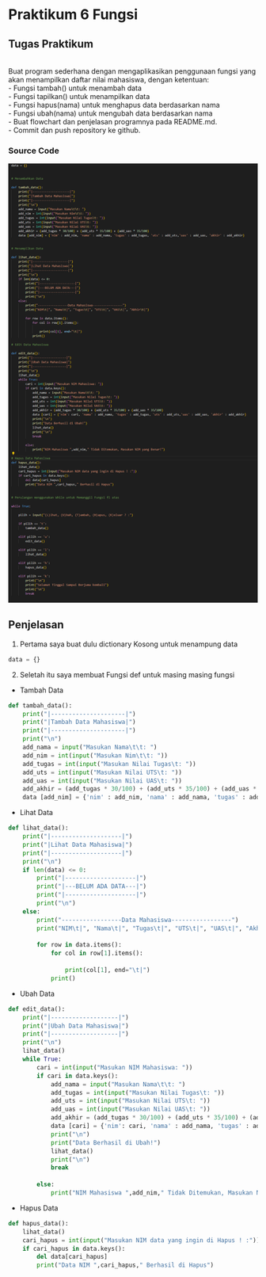 # Praktikum 6 Fungsi
## Tugas Praktikum
<br/>
Buat program sederhana dengan mengaplikasikan penggunaan fungsi
yang akan menampilkan daftar nilai mahasiswa, dengan ketentuan:<br/>
- Fungsi tambah() untuk menambah data<br/>
- Fungsi tapilkan() untuk menampilkan data<br/>
- Fungsi hapus(nama) untuk menghapus data berdasarkan nama<br/>
- Fungsi ubah(nama) untuk mengubah data berdasarkan nama<br/>
- Buat flowchart dan penjelasan programnya pada README.md.<br/>
- Commit dan push repository ke github.

### Source Code 
![Gambar Code](Screnshoot/sscode.png)<br/>

## Penjelasan 

1. Pertama saya buat dulu dictionary Kosong untuk menampung data <br/>
```python
data = {}
```
2. Seletah itu saya membuat Fungsi def untuk masing masing fungsi<br/>

- Tambah Data
```python
def tambah_data():
    print("|---------------------|")
    print("|Tambah Data Mahasiswa|")
    print("|---------------------|")
    print("\n")
    add_nama = input("Masukan Nama\t\t: ")
    add_nim = int(input("Masukan Nim\t\t: "))
    add_tugas = int(input("Masukan Nilai Tugas\t: "))
    add_uts = int(input("Masukan Nilai UTS\t: "))
    add_uas = int(input("Masukan Nilai UAS\t: "))
    add_akhir = (add_tugas * 30/100) + (add_uts * 35/100) + (add_uas * 35/100)
    data [add_nim] = {'nim' : add_nim, 'nama' : add_nama, 'tugas' : add_tugas, 'uts' : add_uts,'uas' : add_uas, 'akhir' : add_akhir}
```
- Lihat Data
```python
def lihat_data():
    print("|--------------------|")
    print("|Lihat Data Mahasiswa|")
    print("|--------------------|")
    print("\n")
    if len(data) <= 0:
        print("|--------------------|")
        print("|---BELUM ADA DATA---|")
        print("|--------------------|")
        print("\n")
    else:
        print("-----------------Data Mahasiswa-----------------")
        print("NIM\t|", "Nama\t|", "Tugas\t|", "UTS\t|", "UAS\t|", "Akhir\t|")
        
        for row in data.items():
            for col in row[1].items():
                
                print(col[1], end="\t|")
            print()
```
- Ubah Data
```python
def edit_data():
    print("|-------------------|")
    print("|Ubah Data Mahasiswa|")
    print("|-------------------|")
    print("\n")
    lihat_data()
    while True:
        cari = int(input("Masukan NIM Mahasiswa: "))
        if cari in data.keys():
            add_nama = input("Masukan Nama\t\t: ")
            add_tugas = int(input("Masukan Nilai Tugas\t: "))
            add_uts = int(input("Masukan Nilai UTS\t: "))
            add_uas = int(input("Masukan Nilai UAS\t: "))
            add_akhir = (add_tugas * 30/100) + (add_uts * 35/100) + (add_uas * 35/100)
            data [cari] = {'nim': cari, 'nama' : add_nama, 'tugas' : add_tugas, 'uts' : add_uts,'uas' : add_uas, 'akhir' : add_akhir}
            print("\n")
            print("Data Berhasil di Ubah!")
            lihat_data()
            print("\n")
            break
        
        else:
            print("NIM Mahasiswa ",add_nim," Tidak Ditemukan, Masukan NIM yang Benar!")
```

- Hapus Data
```python
def hapus_data():
    lihat_data()
    cari_hapus = int(input("Masukan NIM data yang ingin di Hapus ! :"))
    if cari_hapus in data.keys():
        del data[cari_hapus]
        print("Data NIM ",cari_hapus," Berhasil di Hapus")
```
